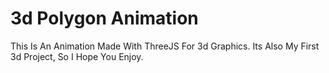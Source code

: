 # 3d Polygon Animation
 This Is An Animation Made With ThreeJS For 3d Graphics. Its Also My First 3d Project, So I Hope You Enjoy.
